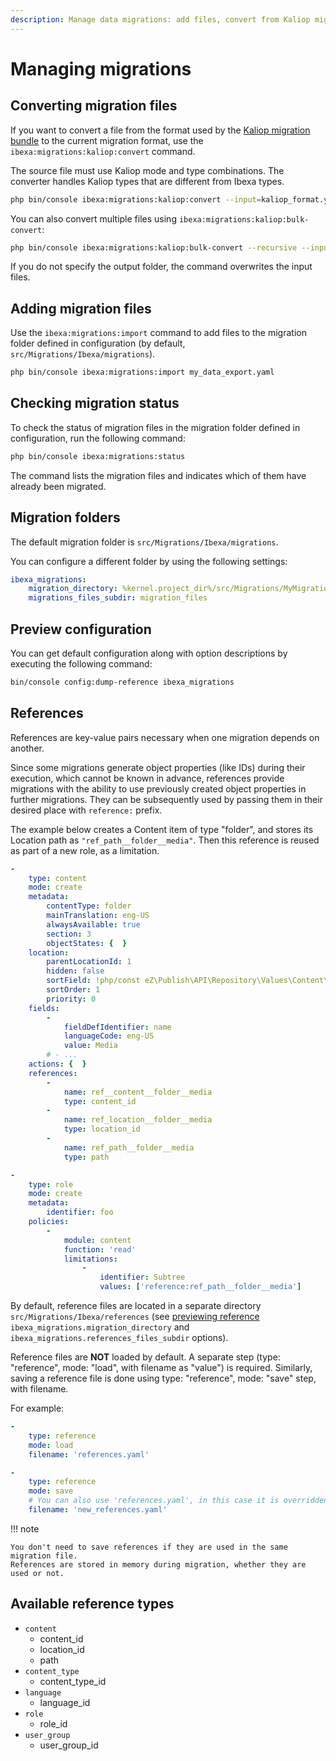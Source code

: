 ```yaml
---
description: Manage data migrations: add files, convert from Kaliop migration bundle, check migration status, and set up configuration.
---
```


# Managing migrations

## Converting migration files

If you want to convert a file from the format used by the
[Kaliop migration bundle](https://github.com/kaliop-uk/ezmigrationbundle)
to the current migration format, use the `ibexa:migrations:kaliop:convert` command.

The source file must use Kaliop mode and type combinations.
The converter handles Kaliop types that are different from Ibexa types.

``` bash
php bin/console ibexa:migrations:kaliop:convert --input=kaliop_format.yaml --output=ibexa_format.yaml
```

You can also convert multiple files using `ibexa:migrations:kaliop:bulk-convert`:

``` bash
php bin/console ibexa:migrations:kaliop:bulk-convert --recursive --input-directory=kaliop_files --output-directory=ibexa_files
```

If you do not specify the output folder, the command overwrites the input files.

## Adding migration files

Use the `ibexa:migrations:import` command to add files to the migration folder defined in configuration
(by default, `src/Migrations/Ibexa/migrations`).

``` bash
php bin/console ibexa:migrations:import my_data_export.yaml
```

## Checking migration status

To check the status of migration files in the migration folder defined in configuration,
run the following command:

``` bash
php bin/console ibexa:migrations:status
```

The command lists the migration files and indicates which of them have already been migrated.

## Migration folders

The default migration folder is `src/Migrations/Ibexa/migrations`.

You can configure a different folder by using the following settings:

``` yaml
ibexa_migrations:
    migration_directory: %kernel.project_dir%/src/Migrations/MyMigrations/
    migrations_files_subdir: migration_files
```

## Preview configuration

You can get default configuration along with option descriptions by executing the following command:

```bash
bin/console config:dump-reference ibexa_migrations
```

## References

References are key-value pairs necessary when one migration depends on another.

Since some migrations generate object properties (like IDs) during their execution, which cannot be known in advance,
references provide migrations with the ability to use previously created object properties in further migrations.
They can be subsequently used by passing them in their desired place with `reference:` prefix.

The example below creates a Content item of type "folder", and stores its Location path as `"ref_path__folder__media"`.
Then this reference is reused as part of a new role, as a limitation.

```yaml
-
    type: content
    mode: create
    metadata:
        contentType: folder
        mainTranslation: eng-US
        alwaysAvailable: true
        section: 3
        objectStates: {  }
    location:
        parentLocationId: 1
        hidden: false
        sortField: !php/const eZ\Publish\API\Repository\Values\Content\Location::SORT_FIELD_NAME
        sortOrder: 1
        priority: 0
    fields:
        -
            fieldDefIdentifier: name
            languageCode: eng-US
            value: Media
        # - ...
    actions: {  }
    references:
        -
            name: ref__content__folder__media
            type: content_id
        -
            name: ref_location__folder__media
            type: location_id
        -
            name: ref_path__folder__media
            type: path

-
    type: role
    mode: create
    metadata:
        identifier: foo
    policies:
        -
            module: content
            function: 'read'
            limitations:
                -
                    identifier: Subtree
                    values: ['reference:ref_path__folder__media']

```

By default, reference files are located in a separate directory `src/Migrations/Ibexa/references`
(see [previewing reference](#preview-configuration)
`ibexa_migrations.migration_directory` and `ibexa_migrations.references_files_subdir` options).

Reference files are **NOT** loaded by default. A separate step (type: "reference", mode: "load", with filename as "value")
is required. Similarly, saving a reference file is done using type: "reference", mode: "save" step, with filename.

For example:
```yaml
-
    type: reference
    mode: load
    filename: 'references.yaml'

-
    type: reference
    mode: save
    # You can also use 'references.yaml', in this case it is overridden
    filename: 'new_references.yaml'
```

!!! note

    You don't need to save references if they are used in the same migration file.
    References are stored in memory during migration, whether they are used or not.

## Available reference types

- `content`
    - content_id
    - location_id
    - path
- `content_type`
    - content_type_id
- `language`
    - language_id
- `role`
    - role_id
- `user_group`
    - user_group_id
